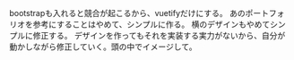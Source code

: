 bootstrapも入れると競合が起こるから、vuetifyだけにする。
あのポートフォリオを参考にすることはやめて、シンプルに作る。
横のデザインもやめてシンプルに修正する。
デザインを作ってもそれを実装する実力がないから、自分が動かしながら修正していく。頭の中でイメージして。
